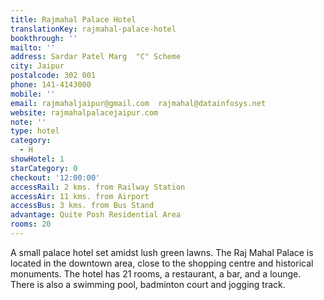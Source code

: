 ```yaml
---
title: Rajmahal Palace Hotel
translationKey: rajmahal-palace-hotel
bookthrough: ''
mailto: ''
address: Sardar Patel Marg  "C" Scheme
city: Jaipur
postalcode: 302 001
phone: 141-4143000
mobile: ''
email: rajmahaljaipur@gmail.com  rajmahal@datainfosys.net
website: rajmahalpalacejaipur.com
note: ''
type: hotel
category:
  - H
showHotel: 1
starCategory: 0
checkout: '12:00:00'
accessRail: 2 kms. from Railway Station
accessAir: 11 kms. from Airport
accessBus: 3 kms. from Bus Stand
advantage: Quite Posh Residential Area
rooms: 20
---
```

A small palace hotel set amidst lush green lawns. The  Raj Mahal Palace is located in the downtown area, close to the shopping centre and historical monuments.     The hotel has 21 rooms, a restaurant, a bar, and a lounge. There is also a swimming pool, badminton court and jogging track.